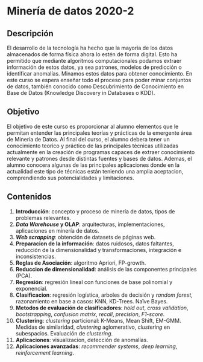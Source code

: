 # Minería de datos 2020-2

## Descripción

El desarrollo de la tecnología ha hecho que la mayoría de los datos almacenados de forma física ahora lo estén de forma digital. Esto ha permitido que mediante algoritmos computacionales podamos extraer información de estos datos, ya sea patrones, modelos de predicción o identificar anomalías. Minamos estos datos para obtener conocimiento. En este curso se espera enseñar todo el proceso para poder minar conjuntos de datos, también conocido como Descubrimiento de Conocimiento en Base de Datos (Knowledge Discovery in Databases o KDD).

## Objetivo

El objetivo de este curso es proporcionar al alumno elementos que le permitan entender las principales teorías
y prácticas de la emergente área de Minería de Datos. Al final del curso, el alumno debera tener un conocimiento teorico y práctico de las principales técnicas utilizadas actualmente en la creación de programas capaces de extraer conocimiento relevante y patrones desde distintas fuentes y bases de datos. Ademas, el alumno conocera algunas de las principales aplicaciones donde en la actualidad este tipo de técnicas están teniendo una amplia aceptacion, comprendiendo sus potencialidades y limitaciones. 

## Contenidos

1. **Introducción**: concepto y proceso de minería de datos, tipos de problemas relevantes.
2. ***Data Warehouse* y OLAP**: arquitecturas, implementaciones, aplicaciones en minería de datos.
3. ***Web scrapping***: obtención de datasets de páginas web.
4. **Preparacion de la información**: datos ruidosos, datos faltantes, reducción de la dimensionalidad y 
       transformaciones, integración e inconsistencias.
5. **Reglas de Asociación**: algoritmo Apriori, FP-growth.
6. **Reduccion de dimensionalidad**: análisis de las componentes principales (PCA).
7. **Regresión**: regresión lineal con funciones de base polinomial y exponencial.
8. **Clasificacion**: regresión logística, arboles de decisión y *random forest*, razonamiento en base a casos: KNN, KD-Trees. Naïve Bayes.
9. **Metodos de evaluación de clasificadores**: *hold out*, *cross validation*, *bootstrapping*, *confusion matrix*, *recall*, *precision*, *F1-score*.
10. **Clustering**: *clustering* particional: K-Means, Mean Shift, EM-GMM. Medidas de similaridad, *clustering* aglomerativo, *clustering* en subespacios. Evaluación de *clustering*.
11. **Aplicaciones**: visualizacion, detección de anomalías.
12. **Aplicaciones avanzadas**: *recommender systems*, *deep learning*, *reinforcement learning*.

